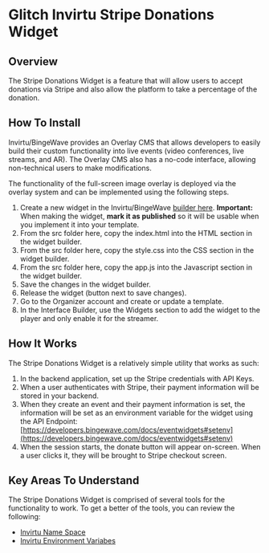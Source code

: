 
# Glitch Invirtu Stripe Donations Widget


## Overview

The Stripe Donations Widget is a feature that will allow users to accept donations via Stripe and also allow the platform to take a percentage of the donation.

 ## How To Install
 
Invirtu/BingeWave provides an Overlay CMS that allows developers to easily build their custom functionality into live events (video conferences, live streams, and 
AR). The Overlay CMS also has a no-code interface, allowing non-technical users to make modifications.

The functionality of the full-screen image overlay is deployed via the overlay system and can be implemented using the following steps.

1.  Create a new widget in the Invirtu/BingeWave [builder here](https://developers.bingewave.com/widgets). **Important:** When making the widget, **mark it as 
published** so it will be usable when you implement it into your template.
2.  From the src folder here, copy the index.html into the HTML section in the widget builder.
3.  From the src folder here, copy the style.css into the CSS section in the widget builder.
4.  From the src folder here, copy the app.js into the Javascript section in the widget builder.
5.  Save the changes in the widget builder.
6.  Release the widget (button next to save changes).
7.  Go to the Organizer account and create or update a template.
8.  In the Interface Builder, use the Widgets section to add the widget to the player and only enable it for the streamer.

## How It Works

The Stripe Donations Widget is a relatively simple utility that works as such:

1.  In the backend application, set up the Stripe credentials with API Keys.
2.  When a user authenticates with Stripe, their payment information will be stored in your backend.
3.  When they create an event and their payment information is set, the information will be set as an environment variable for the widget using the API Endpoint: 
[https://developers.bingewave.com/docs/eventwidgets#setenv](https://developers.bingewave.com/docs/eventwidgets#setenv)
4.  When the session starts, the donate button will appear on-screen. When a user clicks it, they will be brought to Stripe checkout screen.
  

## Key Areas To Understand

The Stripe Donations Widget is comprised of several tools for the functionality to work. To get a better of the tools, you can review the following:

- [Invirtu Name Space](https://developers.bingewave.com/javascript/namespace)  
- [Invirtu Environment Variabes](https://developers.bingewave.com/javascript/bwenv)

